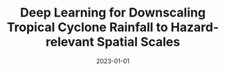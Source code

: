 ---
title: "Deep Learning for Downscaling Tropical Cyclone Rainfall to Hazard-relevant Spatial Scales"
collection: publications
category: other
permalink: /publication/2023-01-01-deep-vosper
excerpt: 'This paper presents deep learning methods for downscaling tropical cyclone rainfall predictions.'
date: 2023-01-01
venue: 'Journal of Geophysical Research: Atmospheres'
citation: 'Vosper E, Watson P, Harris L, McRae A, Santos-Rodriguez R, Aitchison L, Mitchell D. (2023). &quot;Deep Learning for Downscaling Tropical Cyclone Rainfall to Hazard-relevant Spatial Scales.&quot; <i>Journal of Geophysical Research: Atmospheres</i>.'
--- 